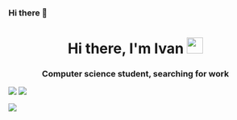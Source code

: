### Hi there 👋
<h1 align="center">Hi there, I'm <a>Ivan</a> 
<img src="https://github.com/blackcater/blackcater/raw/main/images/Hi.gif" height="32"/></h1>
<h3 align="center">Computer science student, searching for work </h3>

![](https://komarev.com/ghpvc/?username=your-github-username)
![](https://github-profile-summary-cards.vercel.app/api/cards/most-commit-language?username=daniilshat&theme=solarized_dark)

![](https://github-profile-summary-cards.vercel.app/api/cards/stats?username=daniilshat&theme=solarized_dark)
<!--
**nejiklol/nejiklol** is a ✨ _special_ ✨ repository because its `README.md` (this file) appears on your GitHub profile.

Here are some ideas to get you started:

- 🔭 I’m currently working on ...
- 🌱 I’m currently learning ...
- 👯 I’m looking to collaborate on ...
- 🤔 I’m looking for help with ...
- 💬 Ask me about ...
- 📫 How to reach me: ...
- 😄 Pronouns: ...
- ⚡ Fun fact: ...
-->
